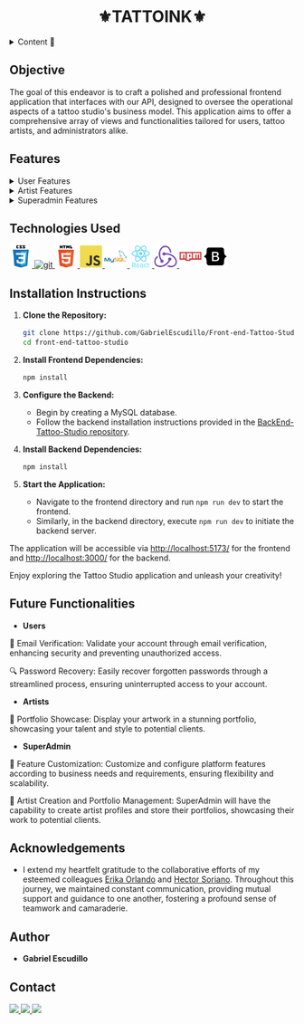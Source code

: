 <h1 align="center">⚜️TATTOINK⚜️</h1>

<details>
  <summary>Content 📝</summary>
<ol>
  <li><a href="#objective">Objective</a></li>
  <li><a href="#features">Features</a></li> 
  <li><a href="#technologies-used">Technologies Used</a></li>
  <li><a href="#installation-instructions">Installation Instructions</a></li>
  <li><a href="#endpoints">Endpoints</a></li>
  <li><a href="#future-functionalities">Future Functionalities</a></li>
  <li><a href="#acknowledgements">Acknowledgements</a></li>
  <li><a href="#contact">Contact</a></li>
</ol>
</details>

## Objective

The goal of this endeavor is to craft a polished and professional frontend application that interfaces with our API, designed to oversee the operational aspects of a tattoo studio's business model. This application aims to offer a comprehensive array of views and functionalities tailored for users, tattoo artists, and administrators alike.

## Features

<details>
<summary>User Features</summary>
🔐 Effortless Registration: Users can easily sign up and input their information to create an account.

<p align="center">
  <img src= "./src/assets/register.png" />
</p>

🔑 Login: Access your account seamlessly with a user-friendly login process, ensuring quick and convenient access to all features.

<p align="center">
  <img src= "./src/assets/login.png" />
</p>

📝 User Profile modification: made a mistake while signing up? there's nothing to worry about, users can modify their information by themselves.

<p align="center">
  <img src= "./src/assets/update.png" />
</p>

🗓️ Appointment Management: Manage your schedule efficiently with an intuitive appointment system, allowing seamless booking and rescheduling.

<p align="center">
  <img src= "./src/assets/appointments.png" />
</p>

🎨 Discover Talented Artists: Dive into our handpicked collection of skilled tattoo artists.

<p align="center">
  <img src= "./src/assets/artist.png" />
</p>

</details>
<details>
<summary>Artist Features</summary>

📅 Appointment Management: Artists can effortlessly view their scheduled appointments along with detailed information about the users they are scheduled with.

</details>
<details>
<summary>Superadmin Features</summary>

📊 Data Management: Oversee and manage all data within the platform, including user information and appointments

🚀 Feature Customization: Customize and configure platform features according to business needs and requirements, ensuring flexibility and scalability.

🔧 System Maintenance: Perform system updates, maintenance tasks, and troubleshooting to keep the platform running smoothly and efficiently.

</details>

## Technologies Used

<p align="left"> <a href="https://www.w3schools.com/css/" target="_blank" rel="noreferrer"> <img src="https://raw.githubusercontent.com/devicons/devicon/master/icons/css3/css3-original-wordmark.svg" alt="css3" width="40" height="40"/> </a> <a href="https://git-scm.com/" target="_blank" rel="noreferrer"> <img src="https://www.vectorlogo.zone/logos/git-scm/git-scm-icon.svg" alt="git" width="40" height="40"/> </a> <a href="https://www.w3.org/html/" target="_blank" rel="noreferrer"> <img src="https://raw.githubusercontent.com/devicons/devicon/master/icons/html5/html5-original-wordmark.svg" alt="html5" width="40" height="40"/> </a> <a href="https://developer.mozilla.org/en-US/docs/Web/JavaScript" target="_blank" rel="noreferrer"> <img src="https://raw.githubusercontent.com/devicons/devicon/master/icons/javascript/javascript-original.svg" alt="javascript" width="40" height="40"/> </a> <a href="https://www.mysql.com/" target="_blank" rel="noreferrer"> <img src="https://raw.githubusercontent.com/devicons/devicon/master/icons/mysql/mysql-original-wordmark.svg" alt="mysql" width="40" height="40"/> </a>  <a href="https://reactjs.org/" target="_blank" rel="noreferrer"> <img src="https://raw.githubusercontent.com/devicons/devicon/master/icons/react/react-original-wordmark.svg" alt="react" width="40" height="40"/> </a> <a href="https://redux.js.org" target="_blank" rel="noreferrer"> <img src="https://raw.githubusercontent.com/devicons/devicon/master/icons/redux/redux-original.svg" alt="redux" width="40" height="40"/> </a>  <a target="_blank" rel="noopener noreferrer" href="https://github.com/devicons/devicon/blob/master/icons/git/git-original.svg"><img src="https://raw.githubusercontent.com/devicons/devicon/55609aa5bd817ff167afce0d965585c92040787a/icons/npm/npm-original-wordmark.svg" title="Git" alt="Git" width="40" height="40"></a>
<a target="_blank" rel="noopener noreferrer" href="https://github.com/devicons/devicon/blob/master/icons/bootstrap/bootstrap-plain.svg"><img src="https://github.com/devicons/devicon/raw/master/icons/bootstrap/bootstrap-plain.svg" title="Bootstrap" alt="Bootstrap" width="40" height="40"></a 
</p>

## Installation Instructions

1. **Clone the Repository:**
    ```bash
    git clone https://github.com/GabrielEscudillo/Front-end-Tattoo-Studio
    cd front-end-tattoo-studio
    ```

2. **Install Frontend Dependencies:**
    ```bash
    npm install
    ```

3. **Configure the Backend:**

    - Begin by creating a MySQL database.
    - Follow the backend installation instructions provided in the [BackEnd-Tattoo-Studio repository](https://github.com/GabrielEscudillo/BackEnd-Tattoo-Studio).

4. **Install Backend Dependencies:**
    ```bash
    npm install
    ```

5. **Start the Application:**
    - Navigate to the frontend directory and run `npm run dev` to start the frontend.
    - Similarly, in the backend directory, execute `npm run dev` to initiate the backend server.

The application will be accessible via [http://localhost:5173/](http://localhost:5173/) for the frontend and [http://localhost:3000/](http://localhost:3000/) for the backend.

Enjoy exploring the Tattoo Studio application and unleash your creativity!


<!-- ## Endpoints -->

## Future Functionalities

- **Users**

📧 Email Verification: Validate your account through email verification, enhancing security and preventing unauthorized access.

🔍 Password Recovery: Easily recover forgotten passwords through a streamlined process, ensuring uninterrupted access to your account.

- **Artists**

🎨 Portfolio Showcase: Display your artwork in a stunning portfolio, showcasing your talent and style to potential clients.

- **SuperAdmin**

🚀 Feature Customization: Customize and configure platform features according to business needs and requirements, ensuring flexibility and scalability.

🎨 Artist Creation and Portfolio Management: SuperAdmin will have the capability to create artist profiles and store their portfolios, showcasing their work to potential clients.


## Acknowledgements

- I extend my heartfelt gratitude to the collaborative efforts of my esteemed colleagues [Erika Orlando](https://github.com/AkireOrl) and [Hector Soriano](https://github.com/HSoriano99). Throughout this journey, we maintained constant communication, providing mutual support and guidance to one another, fostering a profound sense of teamwork and camaraderie.


## Author

- **Gabriel Escudillo**

## Contact

<a href = "gabrielescudillo@gmail.com"  target="_blank">
<img src="https://img.shields.io/badge/Gmail-C6362C?style=for-the-badge&logo=gmail&logoColor=white" target="_blank">
</a>
<a href="https://github.com/GabrielEscudillo"  target="_blank">
    <img src= "https://img.shields.io/badge/GitHub-100000?style=for-the-badge&logo=github&logoColor=white"  target="_blank"/>
</a>  
<a href="https://www.linkedin.com/in/gabriel-escudillo-b8b436134/" target="_blank">
<img src="https://img.shields.io/badge/-LinkedIn-%230077B5?style=for-the-badge&logo=linkedin&logoColor=white" target="_blank" >
</a>
